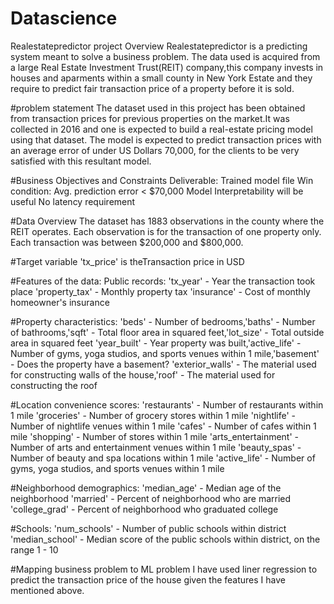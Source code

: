 # Datascience
Realestatepredictor project Overview
Realestatepredictor is a predicting system meant to solve a business problem.
The data used is acquired from a large Real Estate Investment Trust(REIT) company,this company invests in houses and aparments within a small county in New York Estate and they require to predict fair transaction price of a property before it is sold.

#problem statement
The dataset used in this project has been obtained from transaction prices for previous properties on the
market.It was collected in 2016 and one is expected to build a real-estate pricing model using that dataset.
The model is expected to predict transaction prices with an average error of under US
Dollars 70,000, for the clients to be very satisfied with this resultant model.

#Business Objectives and Constraints
Deliverable: Trained model file
Win condition: Avg. prediction error < $70,000
Model Interpretability will be useful
No latency requirement

#Data Overview
The dataset has 1883 observations in the county where the REIT operates.
 Each observation is for the transaction of one property only.
 Each transaction was between $200,000 and $800,000.
 
 #Target variable
 'tx_price' is theTransaction price in USD
 
 #Features of the data:
Public records:
'tx_year' - Year the transaction took place 'property_tax' - Monthly property tax
'insurance' - Cost of monthly homeowner's insurance

#Property characteristics:
'beds' - Number of bedrooms,'baths' - Number of bathrooms,'sqft' - Total floor area in squared feet,'lot_size' - Total outside area in squared feet
'year_built' - Year property was built,'active_life' - Number of gyms, yoga studios, and sports venues within 1 mile,'basement' - Does the property have a basement?
'exterior_walls' - The material used for constructing walls of the house,'roof' - The material used for constructing the roof

#Location convenience scores:
'restaurants' - Number of restaurants within 1 mile
'groceries' - Number of grocery stores within 1 mile
'nightlife' - Number of nightlife venues within 1 mile
'cafes' - Number of cafes within 1 mile
'shopping' - Number of stores within 1 mile
'arts_entertainment' - Number of arts and entertainment venues within 1 mile
'beauty_spas' - Number of beauty and spa locations within 1 mile
'active_life' - Number of gyms, yoga studios, and sports venues within 1 mile

#Neighborhood demographics:
'median_age' - Median age of the neighborhood
'married' - Percent of neighborhood who are married
'college_grad' - Percent of neighborhood who graduated college

#Schools:
'num_schools' - Number of public schools within district
'median_school' - Median score of the public schools within district, on the range 1 - 10

#Mapping business problem to ML problem
I have used liner regression to predict the transaction price of the house given the features I have mentioned above.



